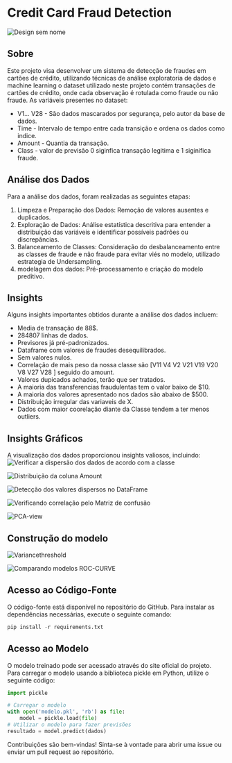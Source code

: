 # Credit Card Fraud Detection
![Design sem nome](https://github.com/Gustavo-michel/Credit-Card-Fraud-Detection/assets/127684360/ced5f9b2-4664-47d7-8b3c-b297f90d0f90)

## Sobre
Este projeto visa desenvolver um sistema de detecção de fraudes em cartões de crédito, utilizando técnicas de análise exploratoria de dados e machine learning o dataset utilizado neste projeto contém transações de cartões de crédito, onde cada observação é rotulada como fraude ou não fraude. As variáveis presentes no dataset:
- V1... V28 - São dados mascarados por segurança, pelo autor da base de dados.
- Time - Intervalo de tempo entre cada transição e ordena os dados como indice.
- Amount - Quantia da transação.
- Class - valor de previsão 0 siginfica transação legitima e 1 siginifica fraude.

## Análise dos Dados
Para a análise dos dados, foram realizadas as seguintes etapas:

1. Limpeza e Preparação dos Dados: Remoção de valores ausentes e duplicados.
2. Exploração de Dados: Análise estatística descritiva para entender a distribuição das variáveis e identificar possíveis padrões ou discrepâncias.
3. Balanceamento de Classes: Consideração do desbalanceamento entre as classes de fraude e não fraude para evitar viés no modelo, utilizado estrategia de Undersampling.
4. modelagem dos dados: Pré-processamento e criação do modelo preditivo.

## Insights
Alguns insights importantes obtidos durante a análise dos dados incluem:

* Media de transação de 88$.
* 284807 linhas de dados.
* Previsores já pré-padronizados.
* Dataframe com valores de fraudes desequilibrados.
* Sem valores nulos.
* Correlação de mais peso da nossa classe são [V11 V4 V2 V21 V19 V20 V8 V27 V28 ] seguido do amount.
* Valores dupicados achados, terão que ser tratados.
* A maioria das transferencias fraudulentas tem o valor baixo de $10.
* A maioria dos valores apresentado nos dados são abaixo de $500.
* Distribuição irregular das variaveis de X.
* Dados com maior coorelação diante da Classe tendem a ter menos outliers.

## Insights Gráficos
A visualização dos dados proporcionou insights valiosos, incluindo:
![Verificar a dispersão dos dados de acordo com a classe](https://github.com/Gustavo-michel/Credit-Card-Fraud-Detection/assets/127684360/11d726ba-1e64-4587-ae57-bd1faf20ae31  "Matriz de dispersão")

![Distribuição da coluna Amount](https://github.com/Gustavo-michel/Credit-Card-Fraud-Detection/assets/127684360/08623c80-2cd4-474f-a924-32ae8df39d12 "Distribuição da quantia de transferencia")

![Detecção dos valores dispersos no DataFrame](https://github.com/Gustavo-michel/Credit-Card-Fraud-Detection/assets/127684360/8f36710c-66fd-4413-91ab-b96a859b51b8 "Detectecção de outliers boxplot")

![Verificando correlação pelo Matriz de confusão](https://github.com/Gustavo-michel/Credit-Card-Fraud-Detection/assets/127684360/d7eb5ded-6360-40ee-b592-d43d55109424 "Correlação heatmap")

![PCA-view](https://github.com/Gustavo-michel/Credit-Card-Fraud-Detection/assets/127684360/ce54bf04-1f7b-402b-aeeb-e306c106200c)

## Construção do modelo

![Variancethreshold](https://github.com/Gustavo-michel/Credit-Card-Fraud-Detection/assets/127684360/29a19cd9-e9db-423d-b7f9-943e42bf422c)

![](https://github.com/Gustavo-michel/Credit-Card-Fraud-Detection/assets/127684360/bb542318-8647-4953-9fba-cb7dbbd2594b "Comparando modelos ROC-CURVE")

## Acesso ao Código-Fonte
O código-fonte está disponível no repositório do GitHub. Para instalar as dependências necessárias, execute o seguinte comando:

```python
pip install -r requirements.txt
```
## Acesso ao Modelo
O modelo treinado pode ser acessado através do site oficial do projeto. Para carregar o modelo usando a biblioteca pickle em Python, utilize o seguinte código:

```python
import pickle

# Carregar o modelo
with open('modelo.pkl', 'rb') as file:
    model = pickle.load(file)
# Utilizar o modelo para fazer previsões
resultado = model.predict(dados)
```

Contribuições são bem-vindas! Sinta-se à vontade para abrir uma issue ou enviar um pull request ao repositório.
